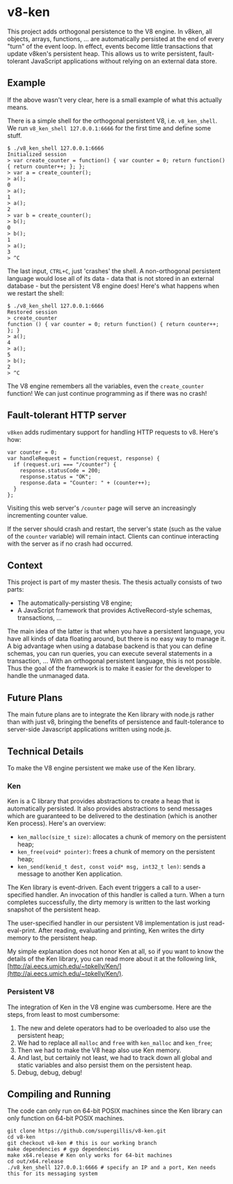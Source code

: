 # v8-ken

This project adds orthogonal persistence to the V8 engine. In v8ken, all objects, arrays, functions, ... are automatically persisted at the end of every "turn" of the event loop. In effect, events become little transactions that update v8ken's persistent heap. This allows us to write persistent, fault-tolerant JavaScript applications without relying on an external data store.

## Example
If the above wasn't very clear, here is a small example of what this actually means.

There is a simple shell for the orthogonal persistent V8, i.e. `v8_ken_shell`. We run `v8_ken_shell 127.0.0.1:6666` for the first time and define some stuff.

    $ ./v8_ken_shell 127.0.0.1:6666
    Initialized session
    > var create_counter = function() { var counter = 0; return function() { return counter++; }; };
    > var a = create_counter();
    > a();
    0
    > a();
    1
    > a();
    2
    > var b = create_counter();
    > b();
    0
    > b();
    1
    > a();
    3
    > ^C

The last input, `CTRL+C`, just 'crashes' the shell. A non-orthogonal persistent language would lose all of its data - data that is not stored in an external database - but the persistent V8 engine does! Here's what happens when we restart the shell:

    $ ./v8_ken_shell 127.0.0.1:6666
    Restored session
    > create_counter
    function () { var counter = 0; return function() { return counter++; }; }
    > a();
    4
    > a();
    5
    > b();
    2
    > ^C

The V8 engine remembers all the variables, even the `create_counter` function! We can just continue programming as if there was no crash!

## Fault-tolerant HTTP server

`v8ken` adds rudimentary support for handling HTTP requests to v8. Here's how: 

    var counter = 0;
    var handleRequest = function(request, response) {
      if (request.uri === "/counter") {
        response.statusCode = 200;
        response.status = "OK";
        response.data = "Counter: " + (counter++);
      }
    };

Visiting this web server's `/counter` page will serve an increasingly incrementing counter value.

If the server should crash and restart, the server's state (such as the value of the `counter` variable) will remain intact. Clients can continue interacting with the server as if no crash had occurred.

## Context
This project is part of my master thesis. The thesis actually consists of two parts:

  * The automatically-persisting V8 engine;
  * A JavaScript framework that provides ActiveRecord-style schemas, transactions, ...

The main idea of the latter is that when you have a persistent language, you have all kinds of data floating around, but there is no easy way to manage it. A big advantage when using a database backend is that you can define schemas, you can run queries, you can execute several statements in a transaction, ... With an orthogonal persistent language, this is not possible. Thus the goal of the framework is to make it easier for the developer to handle the unmanaged data.

## Future Plans

The main future plans are to integrate the Ken library with node.js rather than with just v8, bringing the benefits of persistence and fault-tolerance to server-side Javascript applications written using node.js.

## Technical Details
To make the V8 engine persistent we make use of the Ken library.

### Ken
Ken is a C library that provides abstractions to create a heap that is automatically persisted. It also provides abstractions to send messages which are guaranteed to be delivered to the destination (which is another Ken process). Here's an overview:

  * `ken_malloc(size_t size)`: allocates a chunk of memory on the persistent heap;
  * `ken_free(void* pointer)`: frees a chunk of memory on the persistent heap;
  * `ken_send(kenid_t dest, const void* msg, int32_t len)`: sends a message to another Ken application.

The Ken library is event-driven. Each event triggers a call to a user-specified handler. An invocation of this handler is called a turn. When a turn completes successfully, the dirty memory is written to the last working snapshot of the persistent heap.

The user-specified handler in our persistent V8 implementation is just read-eval-print. After reading, evaluating and printing, Ken writes the dirty memory to the persistent heap.

My simple explanation does not honor Ken at all, so if you want to know the details of the Ken library, you can read more about it at the following link, [http://ai.eecs.umich.edu/~tpkelly/Ken/](http://ai.eecs.umich.edu/~tpkelly/Ken/).

### Persistent V8
The integration of Ken in the V8 engine was cumbersome. Here are the steps, from least to most cumbersome:

  1. The new and delete operators had to be overloaded to also use the persistent heap;
  2. We had to replace all `malloc` and `free` with `ken_malloc` and `ken_free`;
  3. Then we had to make the V8 heap also use Ken memory.
  4. And last, but certainly not least, we had to track down all global and static variables and also persist them on the persistent heap.
  5. Debug, debug, debug!

## Compiling and Running
The code can only run on 64-bit POSIX machines since the Ken library can only function on 64-bit POSIX machines.

    git clone https://github.com/supergillis/v8-ken.git
    cd v8-ken
    git checkout v8-ken # this is our working branch
    make dependencies # gyp dependencies
    make x64.release # Ken only works for 64-bit machines
    cd out/x64.release
    ./v8_ken_shell 127.0.0.1:6666 # specify an IP and a port, Ken needs this for its messaging system
